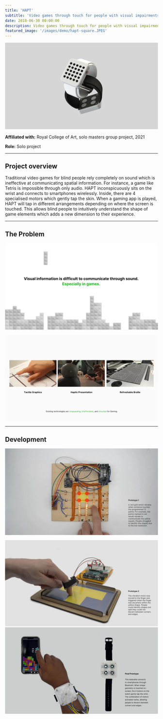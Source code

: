```yaml
---
title: 'HAPT'
subtitle: 'Video games through touch for people with visual impairments.'
date: 2018-06-30 00:00:00
description: Video games through touch for people with visual impairments.
featured_image: '/images/demo/hapt-square.JPEG'
---
```

![](/images/hapt/hero.jpeg)

**Affiliated with:** Royal College of Art, solo masters group project, 2021

**Role:** Solo project

---

## Project overview

 Traditional video games for blind people rely completely on sound which is ineffective at communicating spatial information. For instance, a game like Tetris is impossible through only audio. HAPT inconspicuously sits on the wrist and connects to smartphones wirelessly. Inside, there are 4 specialised motors which gently tap the skin. When a gaming app is played, HAPT will tap in different arrangements depending on where the screen is touched. This allows blind people to intuitively understand the shape of game elements which adds a new dimension to their experience.


---

## The Problem

![](/images/hapt/1.jpg)

![](/images/hapt/2.gif)

---

## Development

![](/images/hapt/3.jpg)

![](/images/hapt/4.JPG)
![](\images\hapt\5.JPG)
